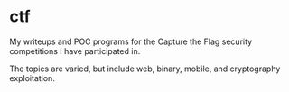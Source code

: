 # ctf
My writeups and POC programs for the Capture the Flag security competitions I have participated in.

The topics are varied, but include web, binary, mobile, and cryptography exploitation.
